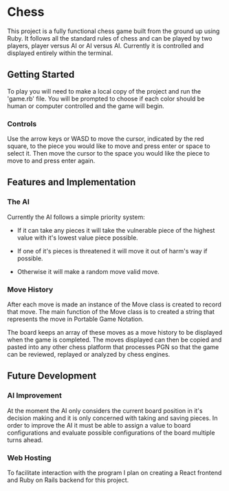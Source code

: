# Chess

This project is a fully functional chess game built from the ground up using Ruby. It follows all the standard rules of chess and can be played by two players, player versus AI or AI versus AI. Currently it is controlled and displayed entirely within the terminal.

## Getting Started

To play you will need to make a local copy of the project and run the 'game.rb' file. You will be prompted to choose if each color should be human or computer controlled and the game will begin.

### Controls

Use the arrow keys or WASD to move the cursor, indicated by the red square, to the piece you would like to move and press enter or space to select it. Then move the cursor to the space you would like the piece to move to and press enter again.

## Features and Implementation

### The AI

Currently the AI follows a simple priority system:

- If it can take any pieces it will take the vulnerable piece of the highest value with it's lowest value piece possible.

- If one of it's pieces is threatened it will move it out of harm's way if possible.

- Otherwise it will make a random move valid move.

### Move History

After each move is made an instance of the Move class is created to record that move. The main function of the Move class is to created a string that represents the move in Portable Game Notation.

The board keeps an array of these moves as a move history to be displayed when the game is completed. The moves displayed can then be copied and pasted into any other chess platform that processes PGN so that the game can be reviewed, replayed or analyzed by chess engines.

## Future Development

### AI Improvement

At the moment the AI only considers the current board position in it's decision making and it is only concerned with taking and saving pieces. In order to improve the AI it must be able to assign a value to board configurations and evaluate possible configurations of the board multiple turns ahead.

### Web Hosting

To facilitate interaction with the program I plan on creating a React frontend and Ruby on Rails backend for this project.
